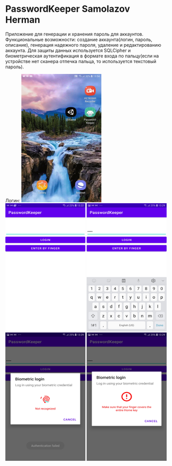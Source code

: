 # PasswordKeeper Samolazov Herman 

Приложение для генерации и хранения пароль для аккаунтов. 
Функциональные возможности: создание аккаунта(логин, пароль, описание), генерация надежного пароля, удаление и редактированию аккаунта.
Для защиты данных используется SQLCipher и биометрическая аутентификация в формате входа по пальцу(еcли на устройстве нет сканера отпечка пальца, то используется текстовый пароль).

Логин:
<img src="demonstration/gifs/1.gif" width="250" height="400" /> <img src="demonstration/screenshots/1.jpg" width="250" height="400" /> <img src="demonstration/screenshots/2.jpg" width="250" height="400" /> <img src="demonstration/screenshots/3.jpg" width="250" height="400" /> <img src="demonstration/screenshots/4.jpg" width="250" height="400" />

